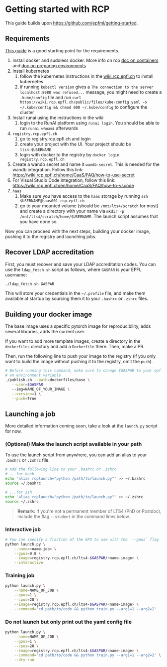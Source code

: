 # Getting started with RCP

This guide builds upon https://github.com/epfml/getting-started.

## Requirements

[This guide](https://wiki.rcp.epfl.ch/home/CaaS/Quick_Start) is a good starting point for the requirements.

1. Install docker and sudoless docker. More info on rcp [doc on containers](https://wiki.rcp.epfl.ch/home/CaaS/FAQ/how-to-build-a-container-part1) and [doc on preparing environments](https://wiki.rcp.epfl.ch/home/CaaS/FAQ/how-to-prepare-environment)
2. Install kubernetes
   1. follow the kubernetes instructions in the [wiki.rcp.epfl.ch](https://wiki.rcp.epfl.ch/home/CaaS/FAQ/how-to-prepare-environment) to install kubernetes
   2. if running `kubectl version` gives a `The connection to the server localhost:8080 was refused...` message, you might need to create a `.kube/config` file and run `curl https://wiki.rcp.epfl.ch/public/files/kube-config.yaml -o ~/.kube/config && chmod 600 ~/.kube/config` to configure the cluster
3. Install runai using the instructions in the wiki
   1. login to the RunAI platform using `runai login`. You should be able to run `runai whoami` afterwards
4. `registry.rcp.epfl.ch`
   1. go to registry.rcp.epfl.ch and login
   2. create your project with the UI. Your project should be `lts4-$USERNAME`
   3. login with docker to the registry by `docker login registry.rcp.epfl.ch`
5. Create a wandb secret and name it `wandb-secret`. This is needed for the wandb integration. Follow this link: https://wiki.rcp.epfl.ch/home/CaaS/FAQ/how-to-use-secret
6. For Visual Studio Code integration, follow this link: https://wiki.rcp.epfl.ch/en/home/CaaS/FAQ/how-to-vscode
7. `haas`
   1. Make sure you have access to the `haas` storage by running `ssh $USERNAME@haas001.rcp.epfl.ch`
   2. go to your mounted volume (should be `/mnt/lts4/scratch` for most) and create a directory with your name via `mkdir -p /mnt/lts4/scratch/home/$USERNAME`. The launch script assumes that you have done so.

Now you can proceed with the next steps, building your docker image, pushing it to the registry and launching jobs.

## Recover LDAP accreditation

First, you must recover and save your LDAP accreditation codes. You can use the `ldap_fetch.sh` script as follows, where `GASPAR` is your EPFL username:
```bash
./ldap_fetch.sh GASPAR
```

This will store your credentials in the `~/.profile` file, and make them available at startup by sourcing them it to your `.bashrc` or `.zshrc` files.

## Building your docker image

The base image uses a specific pytorch image for reproducibility, adds several libraries, adds the current user.

If you want to add more template images, create a directory in the `dockerfiles` directory and add a `Dockerfile` there.
Then, make a PR.

Then, run the following line to push your image to the registry (if you only want to build the image without pushing it to the registry, omit the `push`).

```bash
# Before running this command, make sure to change $GASPAR to your epfl username, or declare it as
# an environment variable
./publish.sh --path=dockerfiles/base \
   --user=$GASPAR
   --img=NAME_OF_YOUR_IMAGE \
   --version=1 \
   --push=True
```


## Launching a job

More detailed information coming soon, take a look at the `launch.py` script for now.

### (Optional) Make the launch script available in your path
To use the launch script from anywhere, you can add an alias to your `.bashrc` or `.zshrc` file.
```bash
# Add the following line to your .bashrc or .zshrc
# ...for bash
echo 'alias rcplaunch="python /path/to/launch.py"' >> ~/.bashrc
source ~/.bashrc

# ...for zsh
echo 'alias rcplaunch="python /path/to/launch.py"' >> ~/.zshrc
source ~/.zshrc
```

> **Remark:** If you're not a permanent member of LTS4 (PhD or Postdoc), include the flag `--student` in the command lines below.

### Interactive job
```bash
# You can specify a fraction of the GPU to use with the `--gpus` flag
python launch.py \
    --name=<name-job> \
    --gpus=0.8 \
    --image=registry.rcp.epfl.ch/lts4-$GASPAR/<name-image> \
    --interactive
```

### Training job
```bash
python launch.py \
    --name=NAME_OF_JOB \
    --gpus=1 \
    --cpus=20 \
    --image=registry.rcp.epfl.ch/lts4-$GASPAR/<name-image> \
    --command='cd path/to/code && python train.py --arg1=1 --arg2=2'
```

### Do not launch but only print out the yaml config file
```bash
python launch.py \
    --name=NAME_OF_JOB \
    --gpus=1 \
    --cpus=20 \
    --image=registry.rcp.epfl.ch/lts4-$GASPAR/<name-image> \
    --command='cd path/to/code && python train.py --arg1=1 --arg2=2' \
    --dry-run
```